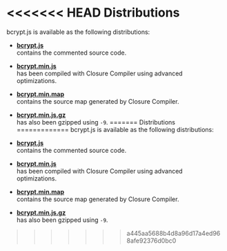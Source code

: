 <<<<<<< HEAD
Distributions
=============
bcrypt.js is available as the following distributions:

* **[bcrypt.js](https://github.com/dcodeIO/bcrypt.js/blob/master/dist/bcrypt.js)**  
  contains the commented source code.

* **[bcrypt.min.js](https://github.com/dcodeIO/bcrypt.js/blob/master/dist/bcrypt.min.js)**  
  has been compiled with Closure Compiler using advanced optimizations.

* **[bcrypt.min.map](https://github.com/dcodeIO/bcrypt.js/blob/master/dist/bcrypt.min.map)**  
  contains the source map generated by Closure Compiler.

* **[bcrypt.min.js.gz](https://github.com/dcodeIO/bcrypt.js/blob/master/dist/bcrypt.min.js.gz)**  
  has also been gzipped using `-9`.
=======
Distributions
=============
bcrypt.js is available as the following distributions:

* **[bcrypt.js](https://github.com/dcodeIO/bcrypt.js/blob/master/dist/bcrypt.js)**  
  contains the commented source code.

* **[bcrypt.min.js](https://github.com/dcodeIO/bcrypt.js/blob/master/dist/bcrypt.min.js)**  
  has been compiled with Closure Compiler using advanced optimizations.

* **[bcrypt.min.map](https://github.com/dcodeIO/bcrypt.js/blob/master/dist/bcrypt.min.map)**  
  contains the source map generated by Closure Compiler.

* **[bcrypt.min.js.gz](https://github.com/dcodeIO/bcrypt.js/blob/master/dist/bcrypt.min.js.gz)**  
  has also been gzipped using `-9`.
>>>>>>> a445aa5688b4d8a96d17a4ed968afe92376d0bc0
